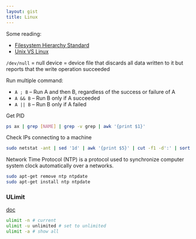 ```yaml
---
layout: gist
title: Linux
---
```



Some reading:
- [Filesystem Hierarchy Standard](http://refspecs.linuxfoundation.org/FHS_2.3/fhs-2.3.html)
- [Unix VS Linux](https://www.guru99.com/difference-unix-vs-linux.html)


`/dev/null` = null device =  device file that discards all data written to it but reports that the write operation succeeded

Run multiple command:
- `A ; B`  – Run A and then B, regardless of the success or failure of A
- `A && B`  – Run B only if A succeeded
- `A || B`  – Run B only if A failed

Get PID
```bash
ps ax | grep [NAME] | grep -v grep | awk '{print $1}'
```

Check IPs connecting to a machine
```bash
sudo netstat -ant | sed '1d' | awk '{print $5}' | cut -f1 -d':' | sort | uniq
```

Network Time Protocol (NTP) is a protocol used to synchronize computer system clock automatically over a networks.
```bash
sudo apt-get remove ntp ntpdate
sudo apt-get install ntp ntpdate
```


### ULimit

[doc](https://ss64.com/bash/ulimit.html)

```sh
ulimit -n # current
ulimit -u unlimited # set to unlimited
ulimit -a # show all
```
